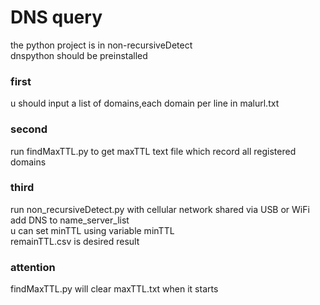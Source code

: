 # DNS query

the python project is in non-recursiveDetect  
dnspython should be preinstalled  

### first
u should input a list of domains,each domain per line in malurl.txt  

### second
run findMaxTTL.py to get maxTTL text file which record all registered domains

### third
run non_recursiveDetect.py with cellular network shared via USB or WiFi  
add DNS to name_server_list  
u can set minTTL using variable minTTL  
remainTTL.csv is desired result  

### attention
findMaxTTL.py will clear maxTTL.txt when it starts  
